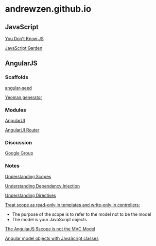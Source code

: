 # andrewzen.github.io

## JavaScript

[You Don't Know JS](https://github.com/getify/You-Dont-Know-JS)

[JavaScript Garden](https://bonsaiden.github.io/JavaScript-Garden/)

## AngularJS

### Scaffolds

[angular-seed](https://github.com/angular/angular-seed)

[Yeoman generator](https://github.com/yeoman/generator-angular)

### Modules

[AngularUI](https://angular-ui.github.io/)

[AngularUI Router](https://github.com/angular-ui/ui-router)

### Discussion

[Google Group](https://groups.google.com/forum/?hl=en#!forum/angular)

### Notes

[Understanding Scopes](https://github.com/angular/angular.js/wiki/Understanding-Scopes)

[Understanding Dependency Injection](https://github.com/angular/angular.js/wiki/Understanding-Dependency-Injection)

[Understanding Directives](https://github.com/angular/angular.js/wiki/Understanding-Directives)

[Treat scope as read-only in templates and write-only in controllers:](https://youtu.be/ZhfUv0spHCY?t=29m18s)
* The purpose of the scope is to refer to the model not to be the model
* The model is your JavaScript objects

[The AngularJS $scope is not the MVC Model](http://blogs.msmvps.com/theproblemsolver/2013/04/15/the-angularjs-scope-is-not-the-mvc-model/)

[Angular model objects with JavaScript classes](https://medium.com/opinionated-angularjs/angular-model-objects-with-javascript-classes-2e6a067c73bc#.1krod3lbe)
